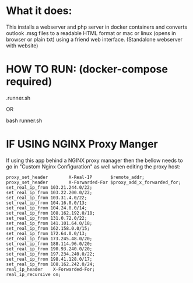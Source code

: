 # What it does:

This installs a webserver and php server in docker containers and converts outlook .msg files to a readable HTML format or mac or linux (opens in browser or plain txt) using a friend web interface. (Standalone webserver with website)


# HOW TO RUN: (docker-compose required)

.runner.sh

OR

bash runner.sh

# IF USING NGINX Proxy Manger
   If using this app behind a NGINX proxy manager then the bellow needs to go in "Custom Nginx Configuration" as well when editing the proxy host:

    proxy_set_header        X-Real-IP       $remote_addr;
    proxy_set_header        X-Forwarded-For $proxy_add_x_forwarded_for;
    set_real_ip_from 103.21.244.0/22;
    set_real_ip_from 103.22.200.0/22;
    set_real_ip_from 103.31.4.0/22;
    set_real_ip_from 104.16.0.0/13;
    set_real_ip_from 104.24.0.0/14;
    set_real_ip_from 108.162.192.0/18;
    set_real_ip_from 131.0.72.0/22;
    set_real_ip_from 141.101.64.0/18;
    set_real_ip_from 162.158.0.0/15;
    set_real_ip_from 172.64.0.0/13;
    set_real_ip_from 173.245.48.0/20;
    set_real_ip_from 188.114.96.0/20;
    set_real_ip_from 190.93.240.0/20;
    set_real_ip_from 197.234.240.0/22;
    set_real_ip_from 198.41.128.0/17;
    set_real_ip_from 108.162.242.0/24;
    real_ip_header    X-Forwarded-For;
    real_ip_recursive on;